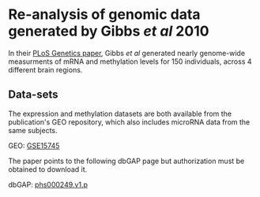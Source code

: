 # Re-analysis of genomic data generated by Gibbs *et al* 2010

In their [PLoS Genetics paper](http://www.plosgenetics.org/article/info:doi/10.1371/journal.pgen.1000952), Gibbs *et al* generated nearly genome-wide measurments of mRNA and methylation levels for 150 individuals, across 4 different brain regions. 

## Data-sets

The expression and methylation datasets are both available from the publication's GEO repository, which also includes microRNA data from the same subjects.

GEO: [GSE15745](http://www.ncbi.nlm.nih.gov/geo/query/acc.cgi?acc=GSE15745)

The paper points to the following dbGAP page but authorization must be obtained to download it.

dbGAP: [phs000249.v1.p](http://www.ncbi.nlm.nih.gov/projects/gap/cgi-bin/study.cgi?study_id=phs000249.v1.p1)
